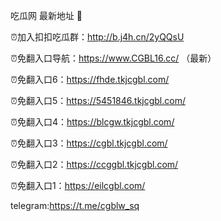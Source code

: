 吃瓜网 最新地址 👋 

⏰加入扣扣吃瓜群：http://b.j4h.cn/2yQQsU

⏰免翻入口导航：https://www.CGBL16.cc/  （最新）

⏰免翻入口6：https://fhde.tkjcgbl.com/

⏰免翻入口5：https://5451846.tkjcgbl.com/

⏰免翻入口4：https://blcgw.tkjcgbl.com/

⏰免翻入口3：https://cgbl.tkjcgbl.com/

⏰免翻入口2：https://ccggbl.tkjcgbl.com/

⏰免翻入口1：https://eilcgbl.com/

telegram:https://t.me/cgblw_sq


